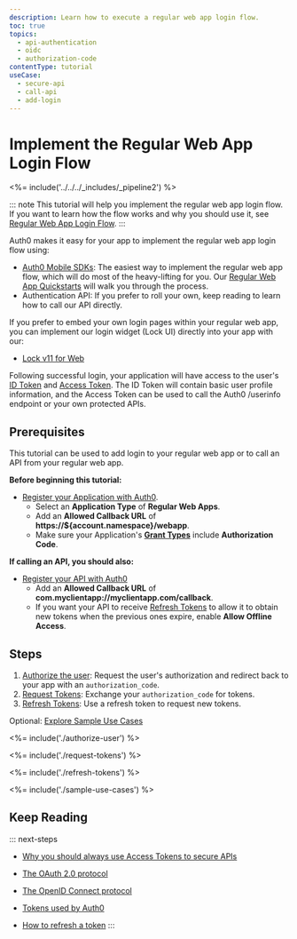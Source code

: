 ```yaml
---
description: Learn how to execute a regular web app login flow.
toc: true
topics:
  - api-authentication
  - oidc
  - authorization-code
contentType: tutorial
useCase:
  - secure-api
  - call-api
  - add-login
---
```

# Implement the Regular Web App Login Flow

<%= include('../../../_includes/_pipeline2') %>

::: note
This tutorial will help you implement the regular web app login flow. If you want to learn how the flow works and why you should use it, see [Regular Web App Login Flow](/flows/concepts/regular-web-app-login-flow).
:::

Auth0 makes it easy for your app to implement the regular web app login flow using:

* [Auth0 Mobile SDKs](/libraries): The easiest way to implement the regular web app flow, which will do most of the heavy-lifting for you. Our [Regular Web App Quickstarts](/quickstart/webapp) will walk you through the process.
* Authentication API: If you prefer to roll your own, keep reading to learn how to call our API directly.

If you prefer to embed your own login pages within your regular web app, you can implement our login widget (Lock UI) directly into your app with our:

* [Lock v11 for Web](/libraries/lock/v11)

Following successful login, your application will have access to the user's [ID Token](/tokens/id-token) and [Access Token](/tokens/overview-access-tokens). The ID Token will contain basic user profile information, and the Access Token can be used to call the Auth0 /userinfo endpoint or your own protected APIs.

## Prerequisites

This tutorial can be used to add login to your regular web app or to call an API from your regular web app.

**Before beginning this tutorial:**

* [Register your Application with Auth0](/applications/webapps). 
  * Select an **Application Type** of **Regular Web Apps**.
  * Add an **Allowed Callback URL** of **https://${account.namespace}/webapp**.
  * Make sure your Application's **[Grant Types](/applications/application-grant-types#how-to-edit-the-application-s-grant_types-property)** include **Authorization Code**.
  
**If calling an API, you should also:**

* [Register your API with Auth0](/architecture-scenarios/mobile-api/part-2#create-the-api)
  * Add an **Allowed Callback URL** of **com.myclientapp://myclientapp.com/callback**.
  * If you want your API to receive [Refresh Tokens](/tokens/refresh-token) to allow it to obtain new tokens when the previous ones expire, enable **Allow Offline Access**.

## Steps

1. [Authorize the user](#authorize-the-user): 
Request the user's authorization and redirect back to your app with an `authorization_code`.
2. [Request Tokens](#request-tokens): 
Exchange your `authorization_code` for tokens.
3. [Refresh Tokens](#refresh-tokens):
Use a refresh token to request new tokens.

Optional: [Explore Sample Use Cases](#sample-use-cases)


<%= include('./authorize-user') %>

<%= include('./request-tokens') %>

<%= include('./refresh-tokens') %>

<%= include('./sample-use-cases') %>

## Keep Reading

::: next-steps
- [Why you should always use Access Tokens to secure APIs](/api-auth/why-use-access-tokens-to-secure-apis)
- [The OAuth 2.0 protocol](/protocols/oauth2)
- [The OpenID Connect protocol](/protocols/oidc)
- [Tokens used by Auth0](/tokens)


- [How to refresh a token](/tokens/refresh-token)
:::
